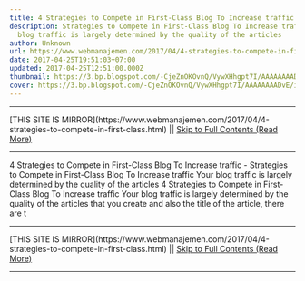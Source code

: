 ```yaml
---
title: 4 Strategies to Compete in First-Class Blog To Increase traffic
description: Strategies to Compete in First-Class Blog To Increase traffic Your
  blog traffic is largely determined by the quality of the articles
author: Unknown
url: https://www.webmanajemen.com/2017/04/4-strategies-to-compete-in-first-class.html
date: 2017-04-25T19:51:03+07:00
updated: 2017-04-25T12:51:00.000Z
thumbnail: https://3.bp.blogspot.com/-CjeZnOKOvnQ/VywXHhgpt7I/AAAAAAAADvE/iIsbyNQHP58kzam3zUzWyUqlWJyeyO_YQCLcB/s280/cara-meningkatkan-trafik-blog.png
cover: https://3.bp.blogspot.com/-CjeZnOKOvnQ/VywXHhgpt7I/AAAAAAAADvE/iIsbyNQHP58kzam3zUzWyUqlWJyeyO_YQCLcB/s280/cara-meningkatkan-trafik-blog.png
---
```


<hr/> [THIS SITE IS MIRROR](https://www.webmanajemen.com/2017/04/4-strategies-to-compete-in-first-class.html) || <a href="https://www.webmanajemen.com/2017/04/4-strategies-to-compete-in-first-class.html" rel="follow" class="button" id="read-more">Skip to Full Contents (Read More)</a> <hr/> 4 Strategies to Compete in First-Class Blog To Increase traffic - Strategies to Compete in First-Class Blog To Increase traffic Your blog traffic is largely determined by the quality of the articles 4 Strategies to Compete in First-Class Blog To Increase traffic 
 Your blog traffic is largely determined by the quality of the articles that  you create and also the title of the article, there are t <hr/> [THIS SITE IS MIRROR](https://www.webmanajemen.com/2017/04/4-strategies-to-compete-in-first-class.html) || <a href="https://www.webmanajemen.com/2017/04/4-strategies-to-compete-in-first-class.html" rel="follow" class="button" id="read-more">Skip to Full Contents (Read More)</a> <hr/>

<!--<script>document.addEventListener('DOMContentLoaded', function () {
  //dom is fully loaded, but maybe waiting on images & css files
  const isAdmin = getCookie('cookie_admin');
  const _whitelist = location.host.includes('dimaslanjaka12');
  if (!isAdmin) {
    if (_whitelist) location.replace('https://www.webmanajemen.com/2017/04/4-strategies-to-compete-in-first-class.html');
    console.log("you aren't admin");
  } else {
    console.log('you are admin');
  }
});

/**
 * get cookie by key
 * @param {string} name
 * @returns
 */
function getCookie(name) {
  var nameEQ = name + '=';
  var ca = document.cookie.split(';');
  for (var i = 0; i < ca.length; i++) {
    var c = ca[i];
    while (c.charAt(0) == ' ') c = c.substring(1, c.length);
    if (c.indexOf(nameEQ) == 0) return c.substring(nameEQ.length, c.length);
  }
  return null;
}
</script>-->